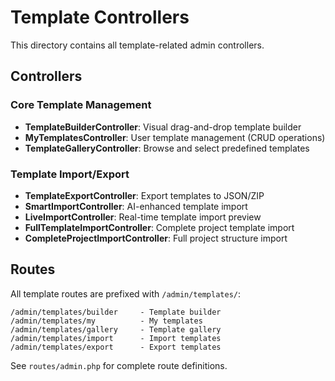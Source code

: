 # Template Controllers

This directory contains all template-related admin controllers.

## Controllers

### Core Template Management
- **TemplateBuilderController**: Visual drag-and-drop template builder
- **MyTemplatesController**: User template management (CRUD operations)
- **TemplateGalleryController**: Browse and select predefined templates

### Template Import/Export
- **TemplateExportController**: Export templates to JSON/ZIP
- **SmartImportController**: AI-enhanced template import
- **LiveImportController**: Real-time template import preview
- **FullTemplateImportController**: Complete project template import
- **CompleteProjectImportController**: Full project structure import

## Routes

All template routes are prefixed with `/admin/templates/`:

```
/admin/templates/builder     - Template builder
/admin/templates/my          - My templates
/admin/templates/gallery     - Template gallery
/admin/templates/import      - Import templates
/admin/templates/export      - Export templates
```

See `routes/admin.php` for complete route definitions.
